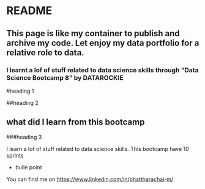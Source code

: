 # README
## This page is like my container to publish and archive my code. Let enjoy my data portfolio for a relative role to data.
### I learnt a lof of stuff related to data science skills through "Data Science Bootcamp 8" by DATAROCKIE

#heading 1 

##heading 2
## what did I learn from this bootcamp

###heading 3

I learn a lof of stuff related to data science skills. This bootcamp have 10 sprints
- bulle point


You can find me on https://www.linkedin.com/in/phattharachai-m/
